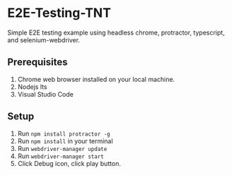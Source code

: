# E2E-Testing-TNT
Simple E2E testing example using headless chrome, protractor, typescript, and selenium-webdriver.

## Prerequisites
1. Chrome web browser installed on your local machine. 
1. Nodejs lts 
1. Visual Studio Code
## Setup
1. Run `npm install protractor -g`
1. Run `npm install` in your terminal
1. Run `webdriver-manager update`
1. Run `webdriver-manager start`
1. Click Debug icon, click play button. 
